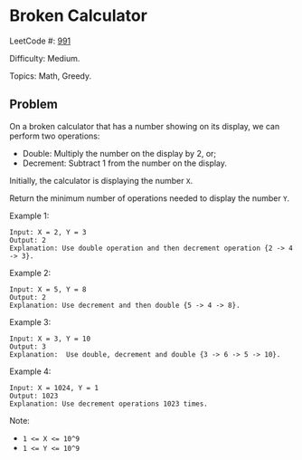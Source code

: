 # Broken Calculator

LeetCode #: [991](https://leetcode.com/problems/broken-calculator/)

Difficulty: Medium.

Topics: Math, Greedy.

## Problem

On a broken calculator that has a number showing on its display, we can perform two operations:

- Double: Multiply the number on the display by 2, or;
- Decrement: Subtract 1 from the number on the display.

Initially, the calculator is displaying the number `X`.

Return the minimum number of operations needed to display the number `Y`.

Example 1:

```text
Input: X = 2, Y = 3
Output: 2
Explanation: Use double operation and then decrement operation {2 -> 4 -> 3}.
```

Example 2:

```text
Input: X = 5, Y = 8
Output: 2
Explanation: Use decrement and then double {5 -> 4 -> 8}.
```

Example 3:

```text
Input: X = 3, Y = 10
Output: 3
Explanation:  Use double, decrement and double {3 -> 6 -> 5 -> 10}.
```

Example 4:

```text
Input: X = 1024, Y = 1
Output: 1023
Explanation: Use decrement operations 1023 times.
```

Note:

- `1 <= X <= 10^9`
- `1 <= Y <= 10^9`
